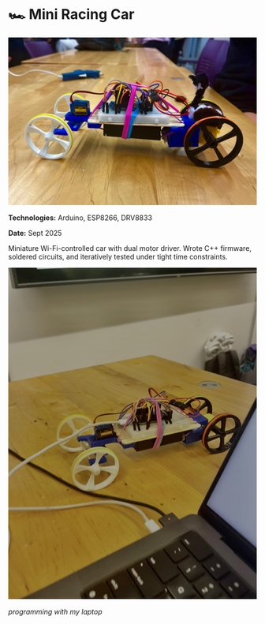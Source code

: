 # 🏎️ Mini Racing Car

![car](/media/car.jpg)

**Technologies:** Arduino, ESP8266, DRV8833  

**Date:** Sept 2025  

Miniature Wi-Fi-controlled car with dual motor driver. Wrote C++ firmware, soldered circuits, and iteratively tested under tight time constraints.

![car being programmed](/media/car-programming.jpg)

_programming with my laptop_
